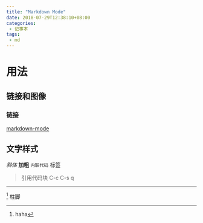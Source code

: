 ```yaml
---
title: "Markdown Mode"
date: 2018-07-29T12:38:10+08:00
categories:
 - 记事本 
tags:
 - md
---
```


# 用法 #

## 链接和图像 ##

### 链接 ###

 [markdown-mode](https://jblevins.org/projects/markdown-mode/)

 ## 文字样式 ##
 *斜体* 
 **加粗**
 `内联代码`
 <kbd>标签</kbd>


 > 引用代码块 C-c C-s q

-------------------------------------------------------------------------------
[^1] 柱脚

[^1]: haha



